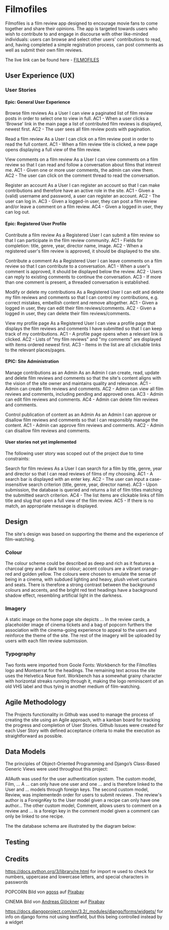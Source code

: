 # Filmofiles

Filmofiles is a film review app designed to encourage movie fans to come together and share their opinions. The app is targeted towards users who wish to contribute to and engage in discourse with other like-minded individuals: users can browse and select other users' contributions to read, and, having completed a simple registration process, can post comments as well as submit their own film reviews.

The live link can be found here - [FILMOFILES](https://filmofiles-de31d62f91c0.herokuapp.com/)

## User Experience (UX)

### User Stories

#### Epic: General User Experience

Browse film reviews
As a User I can view a paginated list of film review posts in order to select one to view in full.
AC1 - When a user clicks a 'Browse' link in the main page a list of contributed film reviews is displayed, newest first.
AC2 - The user sees all film review posts with pagination.

Read a film review
As a User I can click on a film review post in order to read the full content.
AC1 - When a film review title is clicked, a new page opens displaying a full view of the film review.

View comments on a film review
As a User I can view comments on a film review so that I can read and follow a conversation about films that interest me.
AC1 - Given one or more user comments, the admin can view them.
AC2 - The user can click on the comment thread to read the conversation.

Register an account
As a User I can register an account so that I can make contributions and therefore have an active role in the site.
AC1 - Given a (valid) username and password, a user can register an account.
AC2 - The user can log in.
AC3 - Given a logged-in user, they can post a film review and/or leave a comment on a film review.
AC4 - Given a logged in user, they can log out.

#### Epic: Registered User Profile

Contribute a film review
As a Registered User I can submit a film review so that I can participate in the film review community.
AC1 - Fields for completion: title, genre, year, director name, image.
AC2 - When a registered user's film review is approved, it should be displayed to the site.

Contribute a comment
As a Registered User I can leave comments on a film review so that I can contribute to a conversation.
AC1 - When a user's comment is approved, it should be displayed below the review.
AC2 - Users can reply to existing comments to continue the conversation.
AC3 - If more than one comment is present, a threaded conversation is established.

Modify or delete my contributions
As a Registered User I can edit and delete my film reviews and comments so that I can control my contributions, e.g. correct mistakes, embellish content and remove altogether.
AC1 - Given a logged in user, they can edit their film reviews/comments.
AC2 - Given a logged in user, they can delete their film reviews/comments.

View my profile page
As a Registered User I can view a profile page that displays the film reviews and comments I have submitted so that I can keep track of my contributions.
AC1 - A profile page opens when a relevant link is clicked.
AC2 - Lists of "my film reviews" and "my comments" are displayed with items ordered newest first.
AC3 - Items in the list are all clickable links to the relevant places/pages.

#### EPIC: Site Administration

Manage contributions as an Admin
As an Admin I can create, read, update and delete film reviews and comments so that the site's content aligns with the vision of the site owner and maintains quality and relevance.
AC1 - Admin can create film reviews and comments.
AC2 - Admin can view all film reviews and comments, including pending and approved ones.
AC3 - Admin can edit film reviews and comments.
AC4 - Admin can delete film reviews and comments.

Control publication of content as an Admin
As an Admin I can approve or disallow film reviews and comments so that I can responsibly manage the content.
AC1 - Admin can approve film reviews and comments.
AC2 - Admin can disallow film reviews and comments.

#### User stories not yet implemented

The following user story was scoped out of the project due to time constraints:

Search for film reviews
As a User I can search for a film by title, genre, year and director so that I can read reviews of films of my choosing.
AC1 - A search bar is displayed with an enter key.
AC2 - The user can input a case-insensitive search criterion (title, genre, year, director name).
AC3 - Upon submission, the database is queried and returns a list of film titles matching the submitted search criterion.
AC4 - The list items are clickable links of film title and slug that open a full view of the film review.
AC5 - If there is no match, an appropriate message is displayed.

## Design

The site's design was based on supporting the theme and the experience of film-watching.

### Colour

The colour scheme could be described as deep and rich as it features a charcoal grey and a dark teal colour; accent colours are a vibrant orange-red and golden yellow. The colours were chosen to emulate the sense of being in a cinema, with subdued lighting and heavy, plush velvet curtains and seats. There is therefore a strong contrast between the background colours and accents, and the bright red text headings have a background shadow effect, resembling artificial light in the darkness.

### Imagery

A static image on the home page site depicts ... In the review cards, a placeholder image of cinema tickets and a bag of popcorn furthers the association with the cinema-going experience to appeal to the users and reinforce the theme of the site. The rest of the imagery will be uploaded by users with each film review submission.

### Typography

Two fonts were imported from Goole Fonts: Workbench for the Filmofiles logo and Montserrat for the headings. The remaining text across the site uses the Helvetica Neue font. Workbench has a somewhat grainy character with horizontal streaks running through it, making the logo reminiscent of an old VHS label and thus tying in another medium of film-watching.

## Agile Methodology

The Projects functionality in Github was used to manage the process of creating the site using an Agile approach, with a kanban board for tracking the progress and completion of User Stories.
Github Issues were created for each User Story with defined acceptance criteria to make the execution as straightforward as possible.

## Data Models

The principles of Object-Oriented Programming and Django’s Class-Based Generic Views were used throughout this project:

AllAuth was used for the user authentication system.
The custom model, Film,  ... A ... can only have one user and one ... and is therefore linked to the User and ... models through foreign keys.
The second custom model, Review, was implementedn order for users to submit reviews . The review's author is a ForeignKey to the User model given a recipe can only have one author...
The other custom model, Comment, allows users to comment on a review and ... is a foreign key in the comment model given a comment can only be linked to one recipe.

The the database schema are illustrated by the diagram below:

## Testing

## Credits
https://docs.python.org/3/library/re.html for import re used to check for numbers, uppercase and lowercase letters, and special characters in passwords

POPCORN Bild von <a href="https://pixabay.com/de/users/agoss-432408/?utm_source=link-attribution&utm_medium=referral&utm_campaign=image&utm_content=898154">agoss</a> auf <a href="https://pixabay.com/de//?utm_source=link-attribution&utm_medium=referral&utm_campaign=image&utm_content=898154">Pixabay</a>

CINEMA Bild von <a href="https://pixabay.com/de/users/onkelglocke-12931647/?utm_source=link-attribution&utm_medium=referral&utm_campaign=image&utm_content=4609877">Andreas Glöckner</a> auf <a href="https://pixabay.com/de//?utm_source=link-attribution&utm_medium=referral&utm_campaign=image&utm_content=4609877">Pixabay</a>

https://docs.djangoproject.com/en/3.2/_modules/django/forms/widgets/ for info on django forms not using textfield, but this being controlled instead by a widget